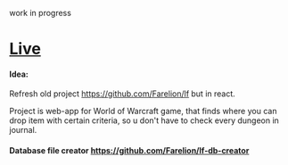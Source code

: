 
work in progress

# [Live](https://lootfinder.netlify.com/) </br>

#### Idea:
Refresh old project https://github.com/Farelion/lf but in react. </br>

Project is web-app for World of Warcraft game, that finds where you can drop item with certain criteria, so u don't have to check every dungeon in journal.</br>


#### Database file creator https://github.com/Farelion/lf-db-creator
